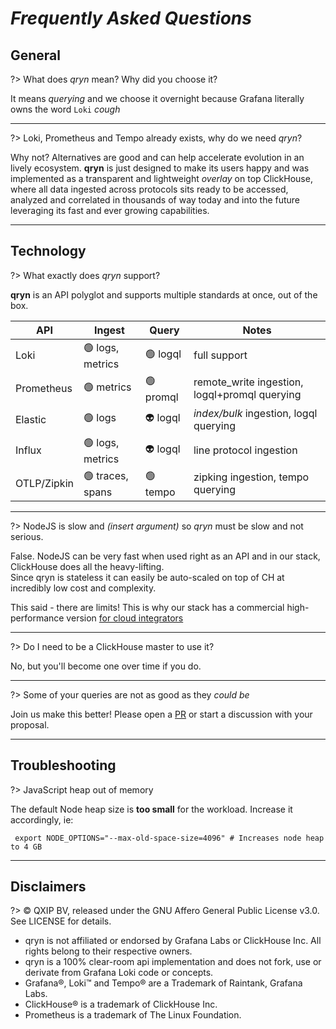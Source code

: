 # _Frequently Asked Questions_

## General

?> What does _qryn_ mean? Why did you choose it?

It means _querying_ and we choose it overnight because Grafana literally owns the word `Loki` _*cough*_

----

?> Loki, Prometheus and Tempo already exists, why do we need _qryn_?

Why not? Alternatives are good and can help accelerate evolution in an lively ecosystem. **qryn** is just designed to make its users happy and was implemented as a transparent and lightweight _overlay_ on top ClickHouse, where all data ingested across protocols sits ready to be accessed, analyzed and correlated in thousands of way today and into the future leveraging its fast and ever growing capabilities.

---

## Technology

?> What exactly does _qryn_ support?

**qryn** is an API polyglot and supports multiple standards at once, out of the box.

| API        | Ingest           | Query    | Notes  |
|---         |---               |---       |---     |
| Loki       | 🟢 logs, metrics | 🟢 logql  | full support |
| Prometheus | 🟢 metrics       | 🟢 promql | remote_write ingestion, logql+promql querying |
| Elastic    | 🟢 logs          | 👽 logql  | _index/bulk_ ingestion, logql querying |
| Influx     | 🟢 logs, metrics | 👽 logql  | line protocol ingestion  |
| OTLP/Zipkin| 🟢 traces, spans | 🟢 tempo  | zipking ingestion, tempo querying |

---

?> NodeJS is slow and _(insert argument)_ so _qryn_ must be slow and not serious.

False. NodeJS can be very fast when used right as an API and in our stack, ClickHouse does all the heavy-lifting.<br>
Since qryn is stateless it can easily be auto-scaled on top of CH at incredibly low cost and complexity.

This said - there are limits! This is why our stack has a commercial high-performance version [for cloud integrators](mailto:info@qxip.net)

----

?> Do I need to be a ClickHouse master to use it?

No, but you'll become one over time if you do.

---

?> Some of your queries are not as good as they _could be_

Join us make this better! Please open a [PR](https://github.com/metrico/qryn) or start a discussion with your proposal.

---

## Troubleshooting

?> JavaScript heap out of memory

The default Node heap size is **too small** for the workload. Increase it accordingly, ie: 

```
 export NODE_OPTIONS="--max-old-space-size=4096" # Increases node heap to 4 GB
 ```

---

## Disclaimers

?> ©️ QXIP BV, released under the GNU Affero General Public License v3.0. See LICENSE for details.

- qryn is not affiliated or endorsed by Grafana Labs or ClickHouse Inc. All rights belong to their respective owners.<br>
- qryn is a 100% clear-room api implementation and does not fork, use or derivate from Grafana Loki code or concepts.<br>
- Grafana®, Loki™ and Tempo® are a Trademark of Raintank, Grafana Labs. <br>
- ClickHouse® is a trademark of ClickHouse Inc. <br>
- Prometheus is a trademark of The Linux Foundation.<br>
